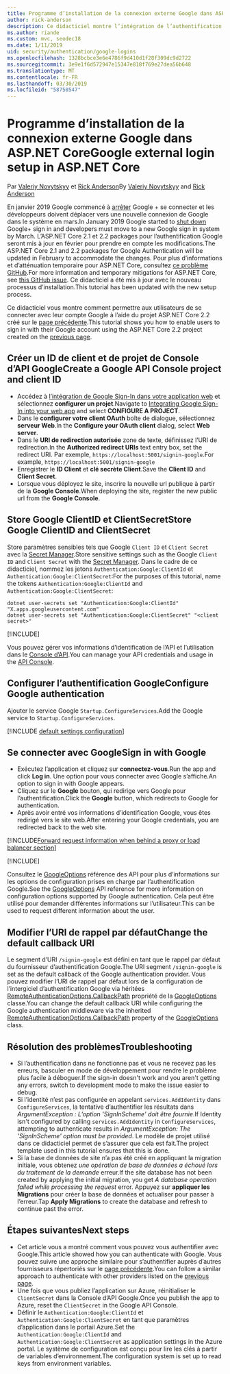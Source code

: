 ```yaml
---
title: Programme d’installation de la connexion externe Google dans ASP.NET Core
author: rick-anderson
description: Ce didacticiel montre l’intégration de l’authentification d’utilisateur de compte Google dans une application ASP.NET Core existante.
ms.author: riande
ms.custom: mvc, seodec18
ms.date: 1/11/2019
uid: security/authentication/google-logins
ms.openlocfilehash: 1328bcbce3e6e4786f9d410d1f28f309dc9d2722
ms.sourcegitcommit: 3e9e1f6d572947e15347e818f769e27dea56b648
ms.translationtype: MT
ms.contentlocale: fr-FR
ms.lasthandoff: 03/30/2019
ms.locfileid: "58750547"
---
```

# <a name="google-external-login-setup-in-aspnet-core"></a><span data-ttu-id="db6a3-103">Programme d’installation de la connexion externe Google dans ASP.NET Core</span><span class="sxs-lookup"><span data-stu-id="db6a3-103">Google external login setup in ASP.NET Core</span></span>

<span data-ttu-id="db6a3-104">Par [Valeriy Novytskyy](https://github.com/01binary) et [Rick Anderson](https://twitter.com/RickAndMSFT)</span><span class="sxs-lookup"><span data-stu-id="db6a3-104">By [Valeriy Novytskyy](https://github.com/01binary) and [Rick Anderson](https://twitter.com/RickAndMSFT)</span></span>

<span data-ttu-id="db6a3-105">En janvier 2019 Google commencé à [arrêter](https://developers.google.com/+/api-shutdown) Google + se connecter et les développeurs doivent déplacer vers une nouvelle connexion de Google dans le système en mars.</span><span class="sxs-lookup"><span data-stu-id="db6a3-105">In January 2019 Google started to [shut down](https://developers.google.com/+/api-shutdown) Google+ sign in and developers must move to a new Google sign in system by March.</span></span> <span data-ttu-id="db6a3-106">L’ASP.NET Core 2.1 et 2.2 packages pour l’authentification Google seront mis à jour en février pour prendre en compte les modifications.</span><span class="sxs-lookup"><span data-stu-id="db6a3-106">The ASP.NET Core 2.1 and 2.2 packages for Google Authentication will be updated in February to accommodate the changes.</span></span> <span data-ttu-id="db6a3-107">Pour plus d’informations et d’atténuation temporaire pour ASP.NET Core, consultez [ce problème GitHub](https://github.com/aspnet/AspNetCore/issues/6486).</span><span class="sxs-lookup"><span data-stu-id="db6a3-107">For more information and temporary mitigations for ASP.NET Core, see [this GitHub issue](https://github.com/aspnet/AspNetCore/issues/6486).</span></span> <span data-ttu-id="db6a3-108">Ce didacticiel a été mis à jour avec le nouveau processus d’installation.</span><span class="sxs-lookup"><span data-stu-id="db6a3-108">This tutorial has been updated with the new setup process.</span></span>

<span data-ttu-id="db6a3-109">Ce didacticiel vous montre comment permettre aux utilisateurs de se connecter avec leur compte Google à l’aide du projet ASP.NET Core 2.2 créé sur le [page précédente](xref:security/authentication/social/index).</span><span class="sxs-lookup"><span data-stu-id="db6a3-109">This tutorial shows you how to enable users to sign in with their Google account using the ASP.NET Core 2.2 project created on the [previous page](xref:security/authentication/social/index).</span></span>

## <a name="create-a-google-api-console-project-and-client-id"></a><span data-ttu-id="db6a3-110">Créer un ID de client et de projet de Console d’API Google</span><span class="sxs-lookup"><span data-stu-id="db6a3-110">Create a Google API Console project and client ID</span></span>

* <span data-ttu-id="db6a3-111">Accédez à [l’intégration de Google Sign-In dans votre application web](https://developers.google.com/identity/sign-in/web/devconsole-project) et sélectionnez **configurer un projet**.</span><span class="sxs-lookup"><span data-stu-id="db6a3-111">Navigate to [Integrating Google Sign-In into your web app](https://developers.google.com/identity/sign-in/web/devconsole-project) and select **CONFIGURE A PROJECT**.</span></span>
* <span data-ttu-id="db6a3-112">Dans le **configurer votre client OAuth** boîte de dialogue, sélectionnez **serveur Web**.</span><span class="sxs-lookup"><span data-stu-id="db6a3-112">In the **Configure your OAuth client** dialog, select **Web server**.</span></span>
* <span data-ttu-id="db6a3-113">Dans le **URI de redirection autorisée** zone de texte, définissez l’URI de redirection.</span><span class="sxs-lookup"><span data-stu-id="db6a3-113">In the **Authorized redirect URIs** text entry box, set the redirect URI.</span></span> <span data-ttu-id="db6a3-114">Par exemple, `https://localhost:5001/signin-google`.</span><span class="sxs-lookup"><span data-stu-id="db6a3-114">For example, `https://localhost:5001/signin-google`</span></span>
* <span data-ttu-id="db6a3-115">Enregistrer le **ID Client** et **clé secrète Client**.</span><span class="sxs-lookup"><span data-stu-id="db6a3-115">Save the **Client ID** and **Client Secret**.</span></span>
* <span data-ttu-id="db6a3-116">Lorsque vous déployez le site, inscrire la nouvelle url publique à partir de la **Google Console**.</span><span class="sxs-lookup"><span data-stu-id="db6a3-116">When deploying the site, register the new public url from the **Google Console**.</span></span>

## <a name="store-google-clientid-and-clientsecret"></a><span data-ttu-id="db6a3-117">Store Google ClientID et ClientSecret</span><span class="sxs-lookup"><span data-stu-id="db6a3-117">Store Google ClientID and ClientSecret</span></span>

<span data-ttu-id="db6a3-118">Store paramètres sensibles tels que Google `Client ID` et `Client Secret` avec la [Secret Manager](xref:security/app-secrets).</span><span class="sxs-lookup"><span data-stu-id="db6a3-118">Store sensitive settings such as the Google `Client ID` and `Client Secret` with the [Secret Manager](xref:security/app-secrets).</span></span> <span data-ttu-id="db6a3-119">Dans le cadre de ce didacticiel, nommez les jetons `Authentication:Google:ClientId` et `Authentication:Google:ClientSecret`:</span><span class="sxs-lookup"><span data-stu-id="db6a3-119">For the purposes of this tutorial, name the tokens `Authentication:Google:ClientId` and `Authentication:Google:ClientSecret`:</span></span>

```console
dotnet user-secrets set "Authentication:Google:ClientId" "X.apps.googleusercontent.com"
dotnet user-secrets set "Authentication:Google:ClientSecret" "<client secret>"
```

[!INCLUDE[](~/includes/environmentVarableColon.md)]

<span data-ttu-id="db6a3-120">Vous pouvez gérer vos informations d’identification de l’API et l’utilisation dans le [Console d’API](https://console.developers.google.com/apis/dashboard).</span><span class="sxs-lookup"><span data-stu-id="db6a3-120">You can manage your API credentials and usage in the [API Console](https://console.developers.google.com/apis/dashboard).</span></span>

## <a name="configure-google-authentication"></a><span data-ttu-id="db6a3-121">Configurer l’authentification Google</span><span class="sxs-lookup"><span data-stu-id="db6a3-121">Configure Google authentication</span></span>

<span data-ttu-id="db6a3-122">Ajouter le service Google `Startup.ConfigureServices`.</span><span class="sxs-lookup"><span data-stu-id="db6a3-122">Add the Google service to `Startup.ConfigureServices`.</span></span>

[!INCLUDE [default settings configuration](includes/default-settings2-2.md)]

## <a name="sign-in-with-google"></a><span data-ttu-id="db6a3-123">Se connecter avec Google</span><span class="sxs-lookup"><span data-stu-id="db6a3-123">Sign in with Google</span></span>

* <span data-ttu-id="db6a3-124">Exécutez l’application et cliquez sur **connectez-vous**.</span><span class="sxs-lookup"><span data-stu-id="db6a3-124">Run the app and click **Log in**.</span></span> <span data-ttu-id="db6a3-125">Une option pour vous connecter avec Google s’affiche.</span><span class="sxs-lookup"><span data-stu-id="db6a3-125">An option to sign in with Google appears.</span></span>
* <span data-ttu-id="db6a3-126">Cliquez sur le **Google** bouton, qui redirige vers Google pour l’authentification.</span><span class="sxs-lookup"><span data-stu-id="db6a3-126">Click the **Google** button, which redirects to Google for authentication.</span></span>
* <span data-ttu-id="db6a3-127">Après avoir entré vos informations d’identification Google, vous êtes redirigé vers le site web.</span><span class="sxs-lookup"><span data-stu-id="db6a3-127">After entering your Google credentials, you are redirected back to the web site.</span></span>

[!INCLUDE[Forward request information when behind a proxy or load balancer section](includes/forwarded-headers-middleware.md)]

[!INCLUDE[](includes/chain-auth-providers.md)]

<span data-ttu-id="db6a3-128">Consultez le [GoogleOptions](/dotnet/api/microsoft.aspnetcore.authentication.google.googleoptions) référence des API pour plus d’informations sur les options de configuration prises en charge par l’authentification Google.</span><span class="sxs-lookup"><span data-stu-id="db6a3-128">See the [GoogleOptions](/dotnet/api/microsoft.aspnetcore.authentication.google.googleoptions) API reference for more information on configuration options supported by Google authentication.</span></span> <span data-ttu-id="db6a3-129">Cela peut être utilisé pour demander différentes informations sur l’utilisateur.</span><span class="sxs-lookup"><span data-stu-id="db6a3-129">This can be used to request different information about the user.</span></span>

## <a name="change-the-default-callback-uri"></a><span data-ttu-id="db6a3-130">Modifier l’URI de rappel par défaut</span><span class="sxs-lookup"><span data-stu-id="db6a3-130">Change the default callback URI</span></span>

<span data-ttu-id="db6a3-131">Le segment d’URI `/signin-google` est défini en tant que le rappel par défaut du fournisseur d’authentification Google.</span><span class="sxs-lookup"><span data-stu-id="db6a3-131">The URI segment `/signin-google` is set as the default callback of the Google authentication provider.</span></span> <span data-ttu-id="db6a3-132">Vous pouvez modifier l’URI de rappel par défaut lors de la configuration de l’intergiciel d’authentification Google via héritées [RemoteAuthenticationOptions.CallbackPath](/dotnet/api/microsoft.aspnetcore.authentication.remoteauthenticationoptions.callbackpath) propriété de la [GoogleOptions](/dotnet/api/microsoft.aspnetcore.authentication.google.googleoptions) classe.</span><span class="sxs-lookup"><span data-stu-id="db6a3-132">You can change the default callback URI while configuring the Google authentication middleware via the inherited [RemoteAuthenticationOptions.CallbackPath](/dotnet/api/microsoft.aspnetcore.authentication.remoteauthenticationoptions.callbackpath) property of the [GoogleOptions](/dotnet/api/microsoft.aspnetcore.authentication.google.googleoptions) class.</span></span>

## <a name="troubleshooting"></a><span data-ttu-id="db6a3-133">Résolution des problèmes</span><span class="sxs-lookup"><span data-stu-id="db6a3-133">Troubleshooting</span></span>

* <span data-ttu-id="db6a3-134">Si l’authentification dans ne fonctionne pas et vous ne recevez pas les erreurs, basculer en mode de développement pour rendre le problème plus facile à déboguer.</span><span class="sxs-lookup"><span data-stu-id="db6a3-134">If the sign-in doesn't work and you aren't getting any errors, switch to development mode to make the issue easier to debug.</span></span>
* <span data-ttu-id="db6a3-135">Si l’identité n’est pas configurée en appelant `services.AddIdentity` dans `ConfigureServices`, la tentative d’authentifier les résultats dans *ArgumentException : L’option 'SignInScheme' doit être fournie*.</span><span class="sxs-lookup"><span data-stu-id="db6a3-135">If Identity isn't configured by calling `services.AddIdentity` in `ConfigureServices`, attempting to authenticate results in *ArgumentException: The 'SignInScheme' option must be provided*.</span></span> <span data-ttu-id="db6a3-136">Le modèle de projet utilisé dans ce didacticiel permet de s’assurer que cela est fait.</span><span class="sxs-lookup"><span data-stu-id="db6a3-136">The project template used in this tutorial ensures that this is done.</span></span>
* <span data-ttu-id="db6a3-137">Si la base de données de site n’a pas été créé en appliquant la migration initiale, vous obtenez *une opération de base de données a échoué lors du traitement de la demande* erreur.</span><span class="sxs-lookup"><span data-stu-id="db6a3-137">If the site database has not been created by applying the initial migration, you get *A database operation failed while processing the request* error.</span></span> <span data-ttu-id="db6a3-138">Appuyez sur **appliquer les Migrations** pour créer la base de données et actualiser pour passer à l’erreur.</span><span class="sxs-lookup"><span data-stu-id="db6a3-138">Tap **Apply Migrations** to create the database and refresh to continue past the error.</span></span>

## <a name="next-steps"></a><span data-ttu-id="db6a3-139">Étapes suivantes</span><span class="sxs-lookup"><span data-stu-id="db6a3-139">Next steps</span></span>

* <span data-ttu-id="db6a3-140">Cet article vous a montré comment vous pouvez vous authentifier avec Google.</span><span class="sxs-lookup"><span data-stu-id="db6a3-140">This article showed how you can authenticate with Google.</span></span> <span data-ttu-id="db6a3-141">Vous pouvez suivre une approche similaire pour s’authentifier auprès d’autres fournisseurs répertoriés sur le [page précédente](xref:security/authentication/social/index).</span><span class="sxs-lookup"><span data-stu-id="db6a3-141">You can follow a similar approach to authenticate with other providers listed on the [previous page](xref:security/authentication/social/index).</span></span>
* <span data-ttu-id="db6a3-142">Une fois que vous publiez l’application sur Azure, réinitialiser le `ClientSecret` dans la Console d’API Google.</span><span class="sxs-lookup"><span data-stu-id="db6a3-142">Once you publish the app to Azure, reset the `ClientSecret` in the Google API Console.</span></span>
* <span data-ttu-id="db6a3-143">Définir le `Authentication:Google:ClientId` et `Authentication:Google:ClientSecret` en tant que paramètres d’application dans le portail Azure.</span><span class="sxs-lookup"><span data-stu-id="db6a3-143">Set the `Authentication:Google:ClientId` and `Authentication:Google:ClientSecret` as application settings in the Azure portal.</span></span> <span data-ttu-id="db6a3-144">Le système de configuration est conçu pour lire les clés à partir de variables d’environnement.</span><span class="sxs-lookup"><span data-stu-id="db6a3-144">The configuration system is set up to read keys from environment variables.</span></span>
